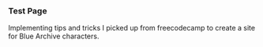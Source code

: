 ### Test Page

Implementing tips and tricks I picked up from freecodecamp to create a site for Blue Archive characters.
